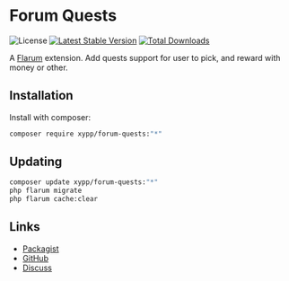 # Forum Quests

![License](https://img.shields.io/badge/license-MIT-blue.svg) [![Latest Stable Version](https://img.shields.io/packagist/v/xypp/forum-quests.svg)](https://packagist.org/packages/xypp/forum-quests) [![Total Downloads](https://img.shields.io/packagist/dt/xypp/forum-quests.svg)](https://packagist.org/packages/xypp/forum-quests)

A [Flarum](http://flarum.org) extension. Add quests support for user to pick, and reward with money or other.

## Installation

Install with composer:

```sh
composer require xypp/forum-quests:"*"
```

## Updating

```sh
composer update xypp/forum-quests:"*"
php flarum migrate
php flarum cache:clear
```

## Links

- [Packagist](https://packagist.org/packages/xypp/forum-quests)
- [GitHub](https://github.com/zxy19/flarum-forum-quests)
- [Discuss](https://discuss.flarum.org/d/PUT_DISCUSS_SLUG_HERE)
